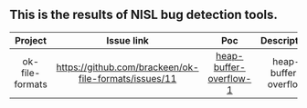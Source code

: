## This is the results of NISL bug detection tools.

|     Project     |            Issue link           |            Poc           |      Description      |   Name   |    Date    |   State   |   State   |
| :-------------: | :-----------------------------: | :----------------------: | :-------------------: | :------: | :--------: | :-------: | :-------: |
| ok-file-formats      | https://github.com/brackeen/ok-file-formats/issues/11 | [heap-buffer-overflow-1](https://github.com/NISL-SecurityGroup/NISL-BugDetection/blob/main/project/ok-file-formats/heap-buffer-overflow-1/heap-buffer-overflow-1.jpg)  | heap-buffer-overflow  |   xxrz   |  2021/3/5  |  Ensure  |  Submitting  |
